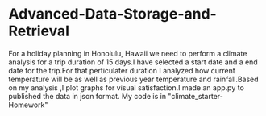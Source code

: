 # Advanced-Data-Storage-and-Retrieval
For a holiday planning in Honolulu, Hawaii we need to perform a climate analysis for a trip duration of 15 days.I have selected a start date and a end date for the trip.For that perticulater duration I analyzed how current temperature will be as well as previous year temperature and rainfall.Based on my analysis ,I plot graphs for visual satisfaction.I made an app.py to published the data in json format.
My code is in "climate_starter-Homework"
